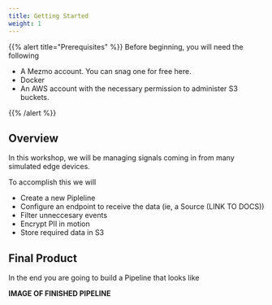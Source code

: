 ```yaml
---
title: Getting Started
weight: 1
---
```


{{% alert title="Prerequisites" %}}
Before beginning, you will need the following

* A Mezmo account.  You can snag one for free here.
* Docker
* An AWS account with the necessary permission to administer S3 buckets.

{{% /alert %}}

## Overview

In this workshop, we will be managing signals coming in from many simulated edge devices.

To accomplish this we will

* Create a new Pipleline
* Configure an endpoint to receive the data (ie, a Source (LINK TO DOCS))
* Filter unneccesary events
* Encrypt PII in motion
* Store required data in S3

## Final Product

In the end you are going to build a Pipeline that looks like

**IMAGE OF FINISHED PIPELINE**
